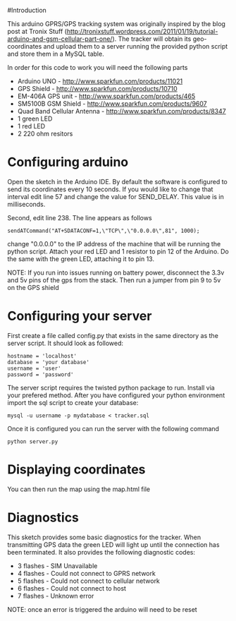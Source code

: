 #Introduction

This arduino GPRS/GPS tracking system was originally inspired by the blog post at Tronix Stuff 
(http://tronixstuff.wordpress.com/2011/01/19/tutorial-arduino-and-gsm-cellular-part-one/).  The
tracker will obtain its geo-coordinates and upload them to a server running the provided python
script and store them in a MySQL table.

In order for this code to work you will need the following parts

* Arduino UNO - http://www.sparkfun.com/products/11021
* GPS Shield - http://www.sparkfun.com/products/10710
* EM-406A GPS unit - http://www.sparkfun.com/products/465
* SM5100B GSM Shield - http://www.sparkfun.com/products/9607
* Quad Band Cellular Antenna - http://www.sparkfun.com/products/8347
* 1 green LED
* 1 red LED
* 2 220 ohm resitors

# Configuring arduino

Open the sketch in the Arduino IDE.  By default the software is configured to send its coordinates
every 10 seconds.  If you would like to change that interval edit line 57 and change the value for
SEND_DELAY.  This value is in milliseconds.

Second, edit line 238.  The line appears as follows

    sendATCommand("AT+SDATACONF=1,\"TCP\",\"0.0.0.0\",81", 1000);

change "0.0.0.0" to the IP address of the machine that will be running the python script.  Attach your
red LED and 1 resistor to pin 12 of the Arduino.  Do the same with the green LED, attaching it to pin
13.

NOTE: If you run into issues running on battery power, disconnect the 3.3v and 5v pins of the gps from
the stack.  Then run a jumper from pin 9 to 5v on the GPS shield

# Configuring your server

First create a file called config.py that exists in the same directory as the server script.  It should 
look as followed:

    hostname = 'localhost'
    database = 'your database'
    username = 'user'
    password = 'password'

The server script requires the twisted python package to run.  Install via your prefered method.  After
you have configured your python environment import the sql script to create your database:

    mysql -u username -p mydatabase < tracker.sql

Once it is configured you can run the server with the following command

    python server.py

# Displaying coordinates

You can then run the map using the map.html file

# Diagnostics

This sketch provides some basic diagnostics for the tracker.  When transmitting GPS data the green LED
will light up until the connection has been terminated.  It also provides the following diagnostic codes:

* 3 flashes - SIM Unavailable
* 4 flashes - Could not connect to GPRS network
* 5 flashes - Could not connect to cellular network
* 6 flashes - Could not connect to host
* 7 flashes - Unknown error

NOTE: once an error is triggered the arduino will need to be reset
